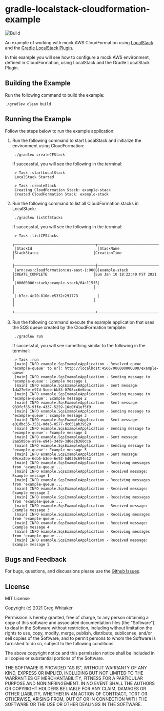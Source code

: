 # gradle-localstack-cloudformation-example
![Build](https://github.com/gregwhitaker/gradle-localstack-cloudformation-example/workflows/Build/badge.svg)

An example of working with mock AWS CloudFormation using [LocalStack](https://github.com/localstack/localstack) and the [Gradle LocalStack Plugin](https://github.com/Nike-Inc/gradle-localstack).

In this example you will see how to configure a mock AWS environment, defined in CloudFormation, using LocalStack and
the Gradle LocalStack Plugin.

## Building the Example
Run the following command to build the example:

    ./gradlew clean build
    
## Running the Example
Follow the steps below to run the example application:

1. Run the following command to start LocalStack and initialize the environment using CloudFormation:

        ./gradlew createCFStack
        
    If successful, you will see the following in the terminal:
    
        > Task :startLocalStack
        LocalStack Started
        
        > Task :createStack
        Creating CloudFormation Stack: example-stack
        Created CloudFormation Stack: example-stack

2. Run the following command to list all CloudFormation stacks in LocalStack:

        ./gradlew listCfStacks
        
    If successful, you will see the following in the terminal:
    
        > Task :listCFStacks
        ┌─────────────────────────────────────┬────────────────────────────────────┬────────────────────────────────────┬────────────────────────────────────┐
        │StackId                              │StackName                           │StackStatus                         │CreationTime                        │
        ├─────────────────────────────────────┼────────────────────────────────────┼────────────────────────────────────┼────────────────────────────────────┤
        │arn:aws:cloudformation:us-east-1:0000│example-stack                       │CREATE_COMPLETE                     │Sun Jan 10 18:22:40 PST 2021        │
        │00000000:stack/example-stack/64c115f5│                                    │                                    │                                    │
        │-b7cc-4c70-810d-e5332c291773         │                                    │                                    │                                    │
        └─────────────────────────────────────┴────────────────────────────────────┴────────────────────────────────────┴────────────────────────────────────┘

3. Run the following command execute the example application that uses the SQS queue created by the CloudFormation template:

        ./gradlew run
        
    If successful, you will see something similar to the following in the terminal:

        > Task :run
        [main] INFO example.SqsExampleApplication - Resolved queue 'example-queue' to url: http://localhost:4566/000000000000/example-queue
        [main] INFO example.SqsExampleApplication - Sending message to 'example-queue': Example message 1
        [main] INFO example.SqsExampleApplication - Sent message: 1da27e6e-e97d-5cee-bb83-0708cc6e6eac
        [main] INFO example.SqsExampleApplication - Sending message to 'example-queue': Example message 2
        [main] INFO example.SqsExampleApplication - Sent message: 933fcf55-9ffe-4337-5259-16c0f41ef5f9
        [main] INFO example.SqsExampleApplication - Sending message to 'example-queue': Example message 3
        [main] INFO example.SqsExampleApplication - Sent message: e01dbc35-3531-0da5-0577-dc651ab39520
        [main] INFO example.SqsExampleApplication - Sending message to 'example-queue': Example message 4
        [main] INFO example.SqsExampleApplication - Sent message: 2aa505be-a97e-e945-34d9-3d0e2b360dc6
        [main] INFO example.SqsExampleApplication - Sending message to 'example-queue': Example message 5
        [main] INFO example.SqsExampleApplication - Sent message: 09cea2be-6db5-b3ee-6e93-6d030c694e12
        [main] INFO example.SqsExampleApplication - Receiving messages from 'example-queue'...
        [main] INFO example.SqsExampleApplication - Received message: Example message 1
        [main] INFO example.SqsExampleApplication - Receiving messages from 'example-queue'...
        [main] INFO example.SqsExampleApplication - Received message: Example message 2
        [main] INFO example.SqsExampleApplication - Receiving messages from 'example-queue'...
        [main] INFO example.SqsExampleApplication - Received message: Example message 3
        [main] INFO example.SqsExampleApplication - Receiving messages from 'example-queue'...
        [main] INFO example.SqsExampleApplication - Received message: Example message 4
        [main] INFO example.SqsExampleApplication - Receiving messages from 'example-queue'...
        [main] INFO example.SqsExampleApplication - Received message: Example message 5
    
## Bugs and Feedback
For bugs, questions, and discussions please use the [Github Issues](https://github.com/gregwhitaker/gradle-localstack-cloudformation-example/issues).
         
## License
MIT License

Copyright (c) 2021 Greg Whitaker

Permission is hereby granted, free of charge, to any person obtaining a copy
of this software and associated documentation files (the "Software"), to deal
in the Software without restriction, including without limitation the rights
to use, copy, modify, merge, publish, distribute, sublicense, and/or sell
copies of the Software, and to permit persons to whom the Software is
furnished to do so, subject to the following conditions:

The above copyright notice and this permission notice shall be included in all
copies or substantial portions of the Software.

THE SOFTWARE IS PROVIDED "AS IS", WITHOUT WARRANTY OF ANY KIND, EXPRESS OR
IMPLIED, INCLUDING BUT NOT LIMITED TO THE WARRANTIES OF MERCHANTABILITY,
FITNESS FOR A PARTICULAR PURPOSE AND NONINFRINGEMENT. IN NO EVENT SHALL THE
AUTHORS OR COPYRIGHT HOLDERS BE LIABLE FOR ANY CLAIM, DAMAGES OR OTHER
LIABILITY, WHETHER IN AN ACTION OF CONTRACT, TORT OR OTHERWISE, ARISING FROM,
OUT OF OR IN CONNECTION WITH THE SOFTWARE OR THE USE OR OTHER DEALINGS IN THE
SOFTWARE.
